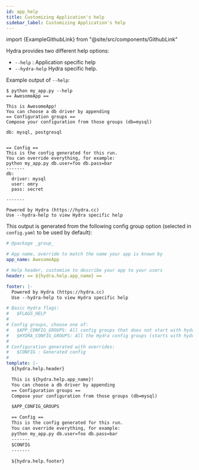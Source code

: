 ```yaml
---
id: app_help
title: Customizing Application's help
sidebar_label: Customizing Application's help
---
```


import {ExampleGithubLink} from "@site/src/components/GithubLink"

<ExampleGithubLink text="Example application" to="examples/configure_hydra/custom_help"/>

Hydra provides two different help options:
* `--help` : Application specific help
* `--hydra-help` Hydra specific help. 

Example output of `--help`:
```text
$ python my_app.py --help
== AwesomeApp ==

This is AwesomeApp!
You can choose a db driver by appending
== Configuration groups ==
Compose your configuration from those groups (db=mysql)

db: mysql, postgresql


== Config ==
This is the config generated for this run.
You can override everything, for example:
python my_app.py db.user=foo db.pass=bar
-------
db:
  driver: mysql
  user: omry
  pass: secret

-------

Powered by Hydra (https://hydra.cc)
Use --hydra-help to view Hydra specific help
```

This output is generated from the following config group option (selected in `config.yaml` to be used by default): 
```yaml title="hydra/help/my_app_help.yaml"
# @package _group_

# App name, override to match the name your app is known by
app_name: AwesomeApp

# Help header, customize to describe your app to your users
header: == ${hydra.help.app_name} ==

footer: |-
  Powered by Hydra (https://hydra.cc)
  Use --hydra-help to view Hydra specific help

# Basic Hydra flags:
#   $FLAGS_HELP
#
# Config groups, choose one of:
#   $APP_CONFIG_GROUPS: All config groups that does not start with hydra/.
#   $HYDRA_CONFIG_GROUPS: All the Hydra config groups (starts with hydra/)
#
# Configuration generated with overrides:
#   $CONFIG : Generated config
#
template: |-
  ${hydra.help.header}

  This is ${hydra.help.app_name}!
  You can choose a db driver by appending
  == Configuration groups ==
  Compose your configuration from those groups (db=mysql)

  $APP_CONFIG_GROUPS

  == Config ==
  This is the config generated for this run.
  You can override everything, for example:
  python my_app.py db.user=foo db.pass=bar
  -------
  $CONFIG
  -------
  
  ${hydra.help.footer}
```